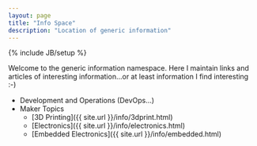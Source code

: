 ```yaml
---
layout: page
title: "Info Space"
description: "Location of generic information"
---
```

{% include JB/setup %}

Welcome to the generic information namespace.  Here I maintain links and articles of interesting information...or
at least information I find interesting :-)

  * Development and Operations (DevOps...)
  * Maker Topics
    * [3D Printing]({{ site.url }}/info/3dprint.html)
    * [Electronics]({{ site.url }}/info/electronics.html)
    * [Embedded Electronics]({{ site.url }}/info/embedded.html)

